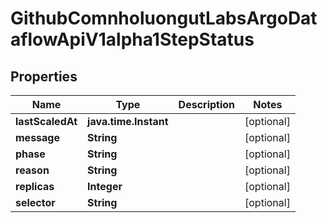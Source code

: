 

# GithubComnholuongutLabsArgoDataflowApiV1alpha1StepStatus


## Properties

Name | Type | Description | Notes
------------ | ------------- | ------------- | -------------
**lastScaledAt** | **java.time.Instant** |  |  [optional]
**message** | **String** |  |  [optional]
**phase** | **String** |  |  [optional]
**reason** | **String** |  |  [optional]
**replicas** | **Integer** |  |  [optional]
**selector** | **String** |  |  [optional]




